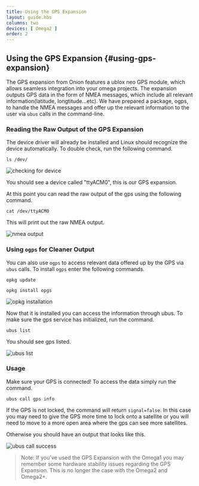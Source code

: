 ```yaml
---
title: Using the GPS Expansion
layout: guide.hbs
columns: two
devices: [ Omega2 ]
order: 2
---
```


## Using the GPS Expansion {#using-gps-expansion}


The GPS expansion from Onion features a ublox neo GPS module, which allows seamless integration into your omega projects. The expansion outputs GPS data in the form of NMEA messages, which include all relevant information(latitude, longtitude...etc). We have prepared a package, ogps, to handle the NMEA messages and offer up the relevant information to the user via `ubus` calls in the command-line.

### Reading the Raw Output of the GPS Expansion

The device driver will already be installed and Linux should recognize the device automatically. To double check, run the following command.

```
ls /dev/
```

![checking for device](https://raw.githubusercontent.com/OnionIoT/Onion-Docs/master/Omega2/Documentation/Doing-Stuff/img/using-gps-expansion-1-ls.png)

You should see a device called "ttyACM0", this is our GPS expansion.

At this point you can read the raw output of the gps using the following command.

```
cat /dev/ttyACM0
```
This will print out the raw NMEA output.

![nmea output](https://raw.githubusercontent.com/OnionIoT/Onion-Docs/master/Omega2/Documentation/Doing-Stuff/img/using-gps-expansion-2-nmea.png)


### Using `ogps` for Cleaner Output

You can also use `ogps` to access relevant data offered up by the GPS via `ubus` calls. To install `ogps` enter the following commands.

```
opkg update
```
```
opkg install opgs
```

![opkg installation](https://raw.githubusercontent.com/OnionIoT/Onion-Docs/master/Omega2/Documentation/Doing-Stuff/img/using-gps-expansion-3-opkg-install.png)

Now that it is installed you can access the information through ubus. To make sure the gps service has initialized, run the command.

```
ubus list
```
You should see gps listed.

![ubus list](https://raw.githubusercontent.com/OnionIoT/Onion-Docs/master/Omega2/Documentation/Doing-Stuff/img/using-gps-expansion-4-ubus-list.png)


### Usage
Make sure your GPS is connected! To access the data simply run the command.

```
ubus call gps info
```
If the GPS is not locked, the command will return `signal=false`. In this case you may need to give the GPS more time to lock onto a satellite or you will need to move to a more open area where the gps can see more satellites.

Otherwise you should have an output that looks like this.

![ubus call success](https://raw.githubusercontent.com/OnionIoT/Onion-Docs/master/Omega2/Documentation/Doing-Stuff/img/using-gps-expansion-5-ubus-success.png)


>Note: If you've used the GPS Expansion with the Omega1 you may remember some hardware stability issues regarding the GPS Expansion. This is no longer the case with the Omega2 and Omega2+.
